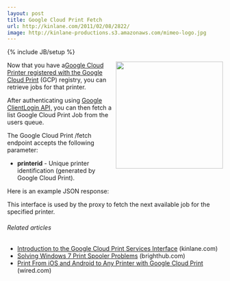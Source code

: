 ```yaml
---
layout: post
title: Google Cloud Print Fetch
url: http://kinlane.com/2011/02/08/2822/
image: http://kinlane-productions.s3.amazonaws.com/mimeo-logo.jpg
---
```

{% include JB/setup %}
<p>
     <a href="http://mimeo.com/"><img src="http://kinlane-productions.s3.amazonaws.com/mimeo-logo.jpg"  width="250" align="right" /></a>Now that you have a<a href="http://www.kinlane.com/2011/02/google-cloud-print-register/" target="_blank">Google Cloud Printer registered with the Google Cloud Print</a> (GCP) registry, you can retrieve jobs for that printer.
</p>

<p>
     After authenticating using <a href="http://code.google.com/apis/accounts/docs/AuthForInstalledApps.html" target="_blank">Google ClientLogin API,</a> you can then fetch a list Google Cloud Print Job from the users queue.
</p>
<script src="https://gist.github.com/815961.js?file=GC%20-%20Fetch" type="text/javascript">
</script>
<p>
     The Google Cloud Print /fetch endpoint accepts the following parameter:
</p>

<ul class="mainlist">
     <li>
          <strong>printerid</strong> - Unique printer identification (generated by Google Cloud Print).
     </li>
</ul>

<p>
     Here is an example JSON response:
</p><script src="https://gist.github.com/815968.js?file=GCP%20-%20Fetch" type="text/javascript">
</script>

<p>
     This interface is used by the proxy to fetch the next available job for the specified printer.
</p>
<h6 class="zemanta-related-title c2">
     Related articles
</h6>
<ul class="zemanta-article-ul">
     <li class="zemanta-article-ul-li">
          <a href="http://www.kinlane.com/2011/02/introduction-to-the-google-cloud-print-services-interface/">Introduction to the Google Cloud Print Services Interface</a> (kinlane.com)
     </li>
     <li class="zemanta-article-ul-li">
          <a href="http://www.brighthub.com/computing/windows-platform/articles/105298.aspx">Solving Windows 7 Print Spooler Problems</a> (brighthub.com)
     </li>
     <li class="zemanta-article-ul-li">
          <a href="http://www.wired.com/gadgetlab/2011/01/print-from-ios-and-android-to-any-printer-with-google-cloud-print/">Print From iOS and Android to Any Printer with Google Cloud Print</a> (wired.com)
     </li>
</ul>